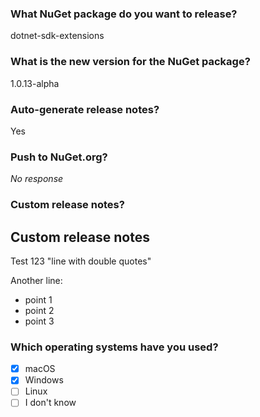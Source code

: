 ### What NuGet package do you want to release?

dotnet-sdk-extensions

### What is the new version for the NuGet package?

1.0.13-alpha

### Auto-generate release notes?

Yes

### Push to NuGet.org?

_No response_

### Custom release notes?

## Custom release notes

Test 123
"line with double quotes"

Another line:
- point 1
- point 2
- point 3

### Which operating systems have you used?

- [X] macOS
- [x] Windows
- [ ] Linux
- [ ] I don't know
